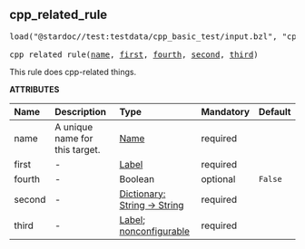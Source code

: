 <!-- Generated with Stardoc: http://skydoc.bazel.build -->



<a id="cpp_related_rule"></a>

## cpp_related_rule

<pre>
load("@stardoc//test:testdata/cpp_basic_test/input.bzl", "cpp_related_rule")

cpp_related_rule(<a href="#cpp_related_rule-name">name</a>, <a href="#cpp_related_rule-first">first</a>, <a href="#cpp_related_rule-fourth">fourth</a>, <a href="#cpp_related_rule-second">second</a>, <a href="#cpp_related_rule-third">third</a>)
</pre>

This rule does cpp-related things.

**ATTRIBUTES**


| Name  | Description | Type | Mandatory | Default |
| :------------- | :------------- | :------------- | :------------- | :------------- |
| <a id="cpp_related_rule-name"></a>name |  A unique name for this target.   | <a href="https://bazel.build/concepts/labels#target-names">Name</a> | required |  |
| <a id="cpp_related_rule-first"></a>first |  -   | <a href="https://bazel.build/concepts/labels">Label</a> | required |  |
| <a id="cpp_related_rule-fourth"></a>fourth |  -   | Boolean | optional |  `False`  |
| <a id="cpp_related_rule-second"></a>second |  -   | <a href="https://bazel.build/rules/lib/dict">Dictionary: String -> String</a> | required |  |
| <a id="cpp_related_rule-third"></a>third |  -   | <a href="https://bazel.build/concepts/labels">Label</a>; <a href="https://bazel.build/reference/be/common-definitions#configurable-attributes">nonconfigurable</a> | required |  |


